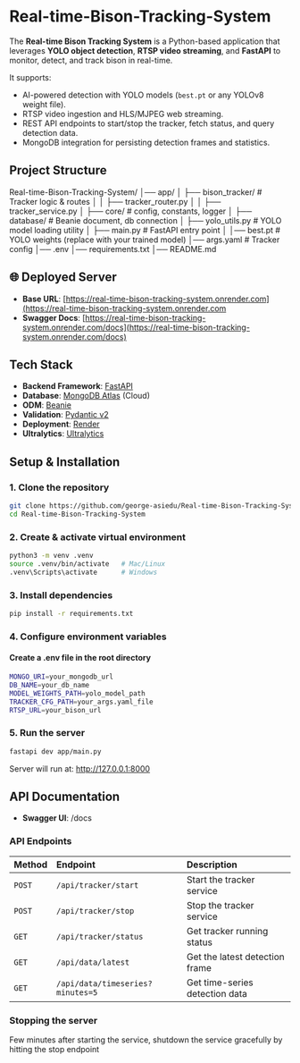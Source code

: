 # Real-time-Bison-Tracking-System
The **Real-time Bison Tracking System** is a Python-based application that leverages **YOLO object detection**, **RTSP video streaming**, and **FastAPI** to monitor, detect, and track bison in real-time.

It supports:
- AI-powered detection with YOLO models (`best.pt` or any YOLOv8 weight file).  
- RTSP video ingestion and HLS/MJPEG web streaming.  
- REST API endpoints to start/stop the tracker, fetch status, and query detection data.  
- MongoDB integration for persisting detection frames and statistics.

## Project Structure
Real-time-Bison-Tracking-System/
│── app/
│ ├── bison_tracker/ # Tracker logic & routes
│ │ ├── tracker_router.py
│ │ ├── tracker_service.py
│ ├── core/ # config, constants, logger
│ ├── database/ # Beanie document, db connection
│ ├── yolo_utils.py # YOLO model loading utility
│ ├── main.py # FastAPI entry point
│
│── best.pt # YOLO weights (replace with your trained model)
│── args.yaml # Tracker config
│── .env
│── requirements.txt
│── README.md

## 🌐 Deployed Server

* **Base URL**: [https://real-time-bison-tracking-system.onrender.com](https://real-time-bison-tracking-system.onrender.com
* **Swagger Docs**: [https://real-time-bison-tracking-system.onrender.com/docs](https://real-time-bison-tracking-system.onrender.com/docs)

## Tech Stack

- **Backend Framework**: [FastAPI](https://fastapi.tiangolo.com/)
- **Database**: [MongoDB Atlas](https://www.mongodb.com/atlas) (Cloud)
- **ODM**: [Beanie](https://beanie-odm.dev/)
- **Validation**: [Pydantic v2](https://docs.pydantic.dev/latest/)
- **Deployment**: [Render](https://render.com)
- **Ultralytics**: [Ultralytics](https://www.ultralytics.com/)

## Setup & Installation

### 1. Clone the repository

```bash
git clone https://github.com/george-asiedu/Real-time-Bison-Tracking-System.git
cd Real-time-Bison-Tracking-System
```

### 2. Create & activate virtual environment

```bash
python3 -m venv .venv
source .venv/bin/activate   # Mac/Linux
.venv\Scripts\activate      # Windows
```

### 3. Install dependencies

```bash
pip install -r requirements.txt
```

### 4. Configure environment variables

#### Create a .env file in the root directory

```bash
MONGO_URI=your_mongodb_url
DB_NAME=your_db_name
MODEL_WEIGHTS_PATH=yolo_model_path
TRACKER_CFG_PATH=your_args.yaml_file
RTSP_URL=your_bison_url
```

### 5. Run the server

```bash
fastapi dev app/main.py
```

Server will run at: <http://127.0.0.1:8000>

## API Documentation

* **Swagger UI**: /docs

### API Endpoints

| Method | Endpoint              | Description                     |
|:-------|:----------------------|:--------------------------------|
| `POST` | `/api/tracker/start`  | Start the tracker service       |
| `POST` | `/api/tracker/stop`   | Stop the tracker service        |
| `GET`  | `/api/tracker/status` | Get tracker running status      |
| `GET`  | `/api/data/latest` | Get the latest detection frame  |
| `GET`  | `/api/data/timeseries?minutes=5` | Get time-series detection data |

### Stopping the server
Few minutes after starting the service, shutdown the service gracefully by hitting the stop endpoint